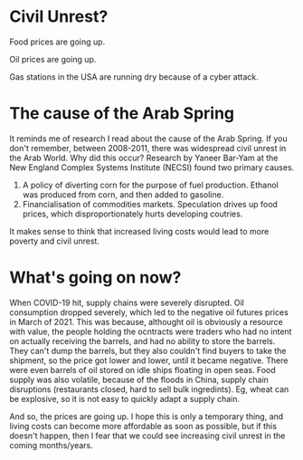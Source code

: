 # Civil Unrest?

Food prices are going up.

Oil prices are going up.

Gas stations in the USA are running dry because of a cyber attack.

# The cause of the Arab Spring

It reminds me of research I read about the cause of the Arab Spring. If you don't remember, between 2008-2011, there was widespread civil unrest in the Arab World. Why did this occur? Research by Yaneer Bar-Yam at the New England Complex Systems Institute (NECSI) found two primary causes.

1. A policy of diverting corn for the purpose of fuel production. Ethanol was produced from corn, and then added to gasoline.
2. Financialisation of commodities markets. Speculation drives up food prices, which disproportionately hurts developing coutries.

It makes sense to think that increased living costs would lead to more poverty and civil unrest.

# What's going on now?

When COVID-19 hit, supply chains were severely disrupted. Oil consumption dropped severely, which led to the negative oil futures prices in March of 2021. This was because, althought oil is obviously a resource with value, the people holding the ocntracts were traders who had no intent on actually receiving the barrels, and had no ability to store the barrels. They can't dump the barrels, but they also couldn't find buyers to take the shipment, so the price got lower and lower, until it became negative. There were even barrels of oil stored on idle ships floating in open seas. Food supply was also volatile, because of the floods in China, supply chain disruptions (restaurants closed, hard to sell bulk ingredints). Eg, wheat can be explosive, so it is not easy to quickly adapt a supply chain.

And so, the prices are going up. I hope this is only a temporary thing, and living costs can become more affordable as soon as possible, but if this doesn't happen, then I fear that we could see increasing civil unrest in the coming months/years.

